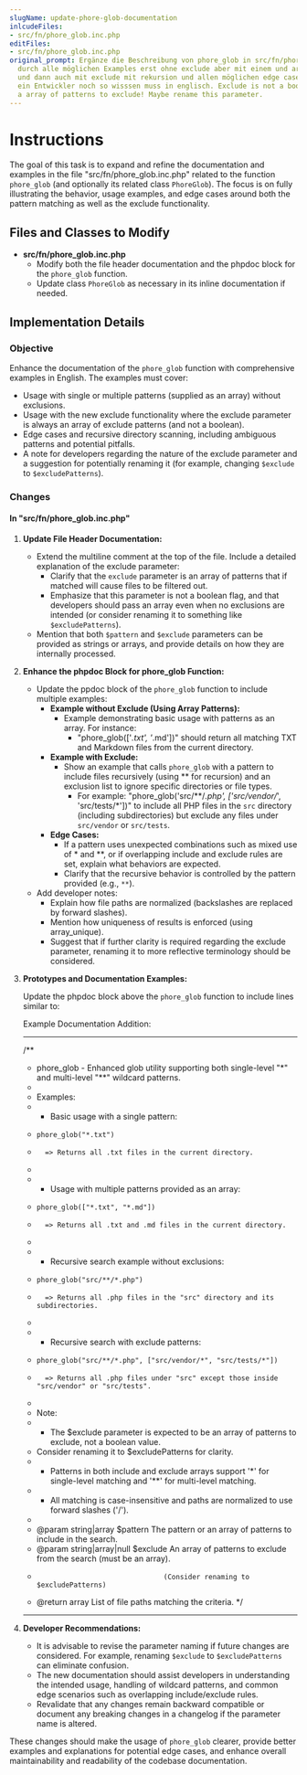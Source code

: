 ```yaml
---
slugName: update-phore-glob-documentation
inlcudeFiles:
- src/fn/phore_glob.inc.php
editFiles:
- src/fn/phore_glob.inc.php
original_prompt: Ergänze die Beschreibung von phore_glob in src/fn/phore_glob.inc.php
  durch alle möglichen Examples erst ohne exclude aber mit einem und array patterns
  und dann auch mit exclude mit rekursion und allen möglichen edge cases. Und was
  ein Entwickler noch so wisssen muss in englisch. Exclude is not a boolean. It is
  a array of patterns to exclude! Maybe rename this parameter.
---
```

# Instructions

The goal of this task is to expand and refine the documentation and examples in the file "src/fn/phore_glob.inc.php" related to the function `phore_glob` (and optionally its related class `PhoreGlob`). The focus is on fully illustrating the behavior, usage examples, and edge cases around both the pattern matching as well as the exclude functionality.

## Files and Classes to Modify

- **src/fn/phore_glob.inc.php**  
  - Modify both the file header documentation and the phpdoc block for the `phore_glob` function.  
  - Update class `PhoreGlob` as necessary in its inline documentation if needed.

## Implementation Details

### Objective

Enhance the documentation of the `phore_glob` function with comprehensive examples in English. The examples must cover:
- Usage with single or multiple patterns (supplied as an array) without exclusions.
- Usage with the new exclude functionality where the exclude parameter is always an array of exclude patterns (and not a boolean).
- Edge cases and recursive directory scanning, including ambiguous patterns and potential pitfalls.
- A note for developers regarding the nature of the exclude parameter and a suggestion for potentially renaming it (for example, changing `$exclude` to `$excludePatterns`).

### Changes

#### In "src/fn/phore_glob.inc.php"

1. **Update File Header Documentation:**
   - Extend the multiline comment at the top of the file. Include a detailed explanation of the exclude parameter:
     - Clarify that the `exclude` parameter is an array of patterns that if matched will cause files to be filtered out.
     - Emphasize that this parameter is not a boolean flag, and that developers should pass an array even when no exclusions are intended (or consider renaming it to something like `$excludePatterns`).
   - Mention that both `$pattern` and `$exclude` parameters can be provided as strings or arrays, and provide details on how they are internally processed.

2. **Enhance the phpdoc Block for phore_glob Function:**
   - Update the ppdoc block of the `phore_glob` function to include multiple examples:
     - **Example without Exclude (Using Array Patterns):**
       - Example demonstrating basic usage with patterns as an array. For instance:
         - "phore_glob(['*.txt', '*.md'])" should return all matching TXT and Markdown files from the current directory.
     - **Example with Exclude:**
       - Show an example that calls `phore_glob` with a pattern to include files recursively (using ** for recursion) and an exclusion list to ignore specific directories or file types.
         - For example: "phore_glob('src/**/*.php', ['src/vendor/*', 'src/tests/*'])" to include all PHP files in the `src` directory (including subdirectories) but exclude any files under `src/vendor` or `src/tests`.
     - **Edge Cases:**
       - If a pattern uses unexpected combinations such as mixed use of * and **, or if overlapping include and exclude rules are set, explain what behaviors are expected.
       - Clarify that the recursive behavior is controlled by the pattern provided (e.g., `**`).
   - Add developer notes:
     - Explain how file paths are normalized (backslashes are replaced by forward slashes).
     - Mention how uniqueness of results is enforced (using array_unique).
     - Suggest that if further clarity is required regarding the exclude parameter, renaming it to more reflective terminology should be considered.

3. **Prototypes and Documentation Examples:**

   Update the phpdoc block above the `phore_glob` function to include lines similar to:

   Example Documentation Addition:

   -----------------------------------------------------------
   /**
    * phore_glob - Enhanced glob utility supporting both single-level "*" and multi-level "**" wildcard patterns.
    *
    * Examples:
    * - Basic usage with a single pattern:
    *     phore_glob("*.txt")
    *       => Returns all .txt files in the current directory.
    *
    * - Usage with multiple patterns provided as an array:
    *     phore_glob(["*.txt", "*.md"])
    *       => Returns all .txt and .md files in the current directory.
    *
    * - Recursive search example without exclusions:
    *     phore_glob("src/**/*.php")
    *       => Returns all .php files in the "src" directory and its subdirectories.
    *
    * - Recursive search with exclude patterns:
    *     phore_glob("src/**/*.php", ["src/vendor/*", "src/tests/*"])
    *       => Returns all .php files under "src" except those inside "src/vendor" or "src/tests".
    *
    * Note:
    * - The $exclude parameter is expected to be an array of patterns to exclude, not a boolean value.
    *   Consider renaming it to $excludePatterns for clarity.
    * - Patterns in both include and exclude arrays support '*' for single-level matching and '**' for multi-level matching.
    * - All matching is case-insensitive and paths are normalized to use forward slashes ('/').
    *
    * @param string|array $pattern The pattern or an array of patterns to include in the search.
    * @param string|array|null $exclude An array of patterns to exclude from the search (must be an array). 
    *                                    (Consider renaming to $excludePatterns)
    * @return array List of file paths matching the criteria.
    */
   -----------------------------------------------------------

4. **Developer Recommendations:**
   - It is advisable to revise the parameter naming if future changes are considered. For example, renaming `$exclude` to `$excludePatterns` can eliminate confusion.
   - The new documentation should assist developers in understanding the intended usage, handling of wildcard patterns, and common edge scenarios such as overlapping include/exclude rules.
   - Revalidate that any changes remain backward compatible or document any breaking changes in a changelog if the parameter name is altered.

These changes should make the usage of `phore_glob` clearer, provide better examples and explanations for potential edge cases, and enhance overall maintainability and readability of the codebase documentation.